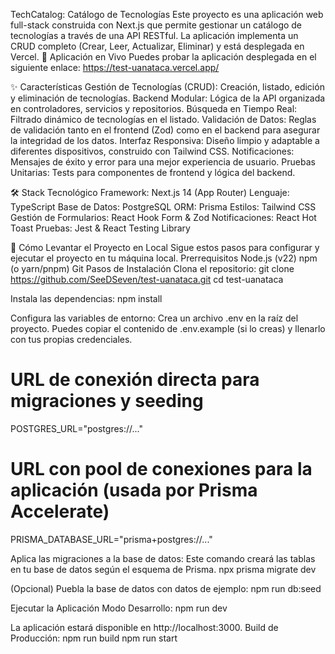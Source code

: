 TechCatalog: Catálogo de Tecnologías
Este proyecto es una aplicación web full-stack construida con Next.js que permite gestionar un catálogo de tecnologías a través de una API RESTful. La aplicación implementa un CRUD completo (Crear, Leer, Actualizar, Eliminar) y está desplegada en Vercel.
🚀 Aplicación en Vivo
Puedes probar la aplicación desplegada en el siguiente enlace:
https://test-uanataca.vercel.app/

✨ Características
Gestión de Tecnologías (CRUD): Creación, listado, edición y eliminación de tecnologías.
Backend Modular: Lógica de la API organizada en controladores, servicios y repositorios.
Búsqueda en Tiempo Real: Filtrado dinámico de tecnologías en el listado.
Validación de Datos: Reglas de validación tanto en el frontend (Zod) como en el backend para asegurar la integridad de los datos.
Interfaz Responsiva: Diseño limpio y adaptable a diferentes dispositivos, construido con Tailwind CSS.
Notificaciones: Mensajes de éxito y error para una mejor experiencia de usuario.
Pruebas Unitarias: Tests para componentes de frontend y lógica del backend.

🛠️ Stack Tecnológico
Framework: Next.js 14 (App Router)
Lenguaje: TypeScript
Base de Datos: PostgreSQL
ORM: Prisma
Estilos: Tailwind CSS
Gestión de Formularios: React Hook Form & Zod
Notificaciones: React Hot Toast
Pruebas: Jest & React Testing Library

🚀 Cómo Levantar el Proyecto en Local
Sigue estos pasos para configurar y ejecutar el proyecto en tu máquina local.
Prerrequisitos
Node.js (v22)
npm (o yarn/pnpm)
Git
Pasos de Instalación
Clona el repositorio:
git clone https://github.com/SeeDSeven/test-uanataca.git
cd test-uanataca


Instala las dependencias:
npm install


Configura las variables de entorno:
Crea un archivo .env en la raíz del proyecto. Puedes copiar el contenido de .env.example (si lo creas) y llenarlo con tus propias credenciales.
# URL de conexión directa para migraciones y seeding
POSTGRES_URL="postgres://..."

# URL con pool de conexiones para la aplicación (usada por Prisma Accelerate)
PRISMA_DATABASE_URL="prisma+postgres://..."


Aplica las migraciones a la base de datos:
Este comando creará las tablas en tu base de datos según el esquema de Prisma.
npx prisma migrate dev


(Opcional) Puebla la base de datos con datos de ejemplo:
npm run db:seed


Ejecutar la Aplicación
Modo Desarrollo:
npm run dev

La aplicación estará disponible en http://localhost:3000.
Build de Producción:
npm run build
npm run start


